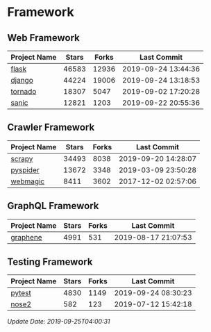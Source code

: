 # Framework

## Web Framework

| Project Name | Stars | Forks | Last Commit |
| ------------ | ----- | ----- | ----------- |
| [flask](https://github.com/pallets/flask) | 46583 | 12936 | 2019-09-24 13:44:36 |
| [django](https://github.com/django/django) | 44224 | 19006 | 2019-09-24 13:18:53 |
| [tornado](https://github.com/tornadoweb/tornado) | 18307 | 5047 | 2019-09-02 17:20:28 |
| [sanic](https://github.com/huge-success/sanic) | 12821 | 1203 | 2019-09-22 20:55:36 |

## Crawler Framework

| Project Name | Stars | Forks | Last Commit |
| ------------ | ----- | ----- | ----------- |
| [scrapy](https://github.com/scrapy/scrapy) | 34493 | 8038 | 2019-09-20 14:28:07 |
| [pyspider](https://github.com/binux/pyspider) | 13672 | 3348 | 2019-03-09 23:50:28 |
| [webmagic](https://github.com/code4craft/webmagic) | 8411 | 3602 | 2017-12-02 02:57:06 |

## GraphQL Framework

| Project Name | Stars | Forks | Last Commit |
| ------------ | ----- | ----- | ----------- |
| [graphene](https://github.com/graphql-python/graphene) | 4991 | 531 | 2019-08-17 21:07:53 |

## Testing Framework

| Project Name | Stars | Forks | Last Commit |
| ------------ | ----- | ----- | ----------- |
| [pytest](https://github.com/pytest-dev/pytest) | 4830 | 1149 | 2019-09-24 08:30:23 |
| [nose2](https://github.com/nose-devs/nose2) | 582 | 123 | 2019-07-12 15:42:18 |

*Update Date: 2019-09-25T04:00:31*